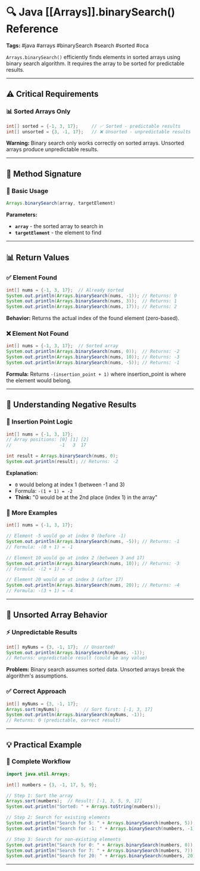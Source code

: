 # 🔍 Java [[Arrays]].binarySearch() Reference

**Tags:** #java #arrays #binarySearch #search #sorted #oca

`Arrays.binarySearch()` efficiently finds elements in sorted arrays using binary search algorithm. It requires the array to be sorted for predictable results.

---

## ⚠️ Critical Requirements

### 📊 Sorted Arrays Only

```java
int[] sorted = {-1, 3, 17};     // ✅ Sorted - predictable results
int[] unsorted = {3, -1, 17};   // ❌ Unsorted - unpredictable results
```

**Warning:** Binary search only works correctly on sorted arrays. Unsorted arrays produce unpredictable results.

---

## 🔹 Method Signature

### 📝 Basic Usage

```java
Arrays.binarySearch(array, targetElement)
```

**Parameters:**

- **`array`** - the sorted array to search in
- **`targetElement`** - the element to find

---

## 📊 Return Values

### ✅ Element Found

```java
int[] nums = {-1, 3, 17};  // Already sorted
System.out.println(Arrays.binarySearch(nums, -1)); // Returns: 0
System.out.println(Arrays.binarySearch(nums, 3));  // Returns: 1
System.out.println(Arrays.binarySearch(nums, 17)); // Returns: 2
```

**Behavior:** Returns the actual index of the found element (zero-based).

### ❌ Element Not Found

```java
int[] nums = {-1, 3, 17};  // Sorted array
System.out.println(Arrays.binarySearch(nums, 0));  // Returns: -2
System.out.println(Arrays.binarySearch(nums, 10)); // Returns: -3
System.out.println(Arrays.binarySearch(nums, -5)); // Returns: -1
```

**Formula:** Returns `-(insertion_point + 1)` where insertion_point is where the element would belong.

---

## 🧮 Understanding Negative Results

### 📍 Insertion Point Logic

```java
int[] nums = {-1, 3, 17};
// Array positions: [0] [1] [2]
//                  -1   3  17

int result = Arrays.binarySearch(nums, 0);
System.out.println(result); // Returns: -2
```

**Explanation:**

- `0` would belong at index 1 (between -1 and 3)
- Formula: `-(1 + 1) = -2`
- **Think:** "0 would be at the 2nd place (index 1) in the array"

### 🎯 More Examples

```java
int[] nums = {-1, 3, 17};

// Element -5 would go at index 0 (before -1)
System.out.println(Arrays.binarySearch(nums, -5)); // Returns: -1
// Formula: -(0 + 1) = -1

// Element 10 would go at index 2 (between 3 and 17)  
System.out.println(Arrays.binarySearch(nums, 10)); // Returns: -3
// Formula: -(2 + 1) = -3

// Element 20 would go at index 3 (after 17)
System.out.println(Arrays.binarySearch(nums, 20)); // Returns: -4
// Formula: -(3 + 1) = -4
```

---

## 🚨 Unsorted Array Behavior

### ⚡ Unpredictable Results

```java
int[] myNums = {3, -1, 17};  // Unsorted!
System.out.println(Arrays.binarySearch(myNums, -1)); 
// Returns: unpredictable result (could be any value)
```

**Problem:** Binary search assumes sorted data. Unsorted arrays break the algorithm's assumptions.

### ✅ Correct Approach

```java
int[] myNums = {3, -1, 17};
Arrays.sort(myNums);         // Sort first: [-1, 3, 17]
System.out.println(Arrays.binarySearch(myNums, -1)); 
// Returns: 0 (predictable, correct result)
```

---

## 💡 Practical Example

### 🔄 Complete Workflow

```java
import java.util.Arrays;

int[] numbers = {3, -1, 17, 5, 9};

// Step 1: Sort the array
Arrays.sort(numbers);  // Result: [-1, 3, 5, 9, 17]
System.out.println("Sorted: " + Arrays.toString(numbers));

// Step 2: Search for existing elements
System.out.println("Search for 5: " + Arrays.binarySearch(numbers, 5));   // Returns: 2
System.out.println("Search for -1: " + Arrays.binarySearch(numbers, -1)); // Returns: 0

// Step 3: Search for non-existing elements
System.out.println("Search for 0: " + Arrays.binarySearch(numbers, 0));   // Returns: -2
System.out.println("Search for 7: " + Arrays.binarySearch(numbers, 7));   // Returns: -4
System.out.println("Search for 20: " + Arrays.binarySearch(numbers, 20)); // Returns: -6
```

---